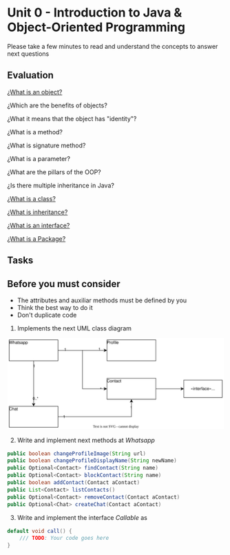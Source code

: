 # Unit 0 - Introduction to Java & Object-Oriented Programming 

Please take a few minutes to read and understand the concepts to answer next questions

## Evaluation
[¿What is an object?](https://docs.oracle.com/javase/tutorial/java/concepts/object.html)

¿Which are the benefits of objects?

¿What it means that the object has "identity"?

¿What is a method?

¿What is signature method?

¿What is a parameter?

¿What are the pillars of the OOP?

¿Is there multiple inheritance in Java?

[¿What is a class?](https://docs.oracle.com/javase/tutorial/java/concepts/class.html)

[¿What is inheritance?](https://docs.oracle.com/javase/tutorial/java/concepts/inheritance.html)

[¿What is an interface?](https://docs.oracle.com/javase/tutorial/java/concepts/interface.html)

[¿What is a Package?](https://docs.oracle.com/javase/tutorial/java/concepts/package.html)


## Tasks

## Before you must consider
- The attributes and auxiliar methods must be defined by you
- Think the best way to do it
- Don't duplicate code

1. Implements the next UML class diagram

![](./assets/unit-0.drawio.svg)

2. Write and implement next methods at *Whatsapp*
```java
public boolean changeProfileImage(String url)
public boolean changeProfileDisplayName(String newName)
public Optional<Contact> findContact(String name)
public Optional<Contact> blockContact(String name)
public boolean addContact(Contact aContact)
public List<Contact> listContacts()
public Optional<Contact> removeContact(Contact aContact)
public Optional<Chat> createChat(Contact aContact)
```

3. Write and implement the interface *Callable* as
```java
default void call() {
    /// TODO: Your code goes here
}
```